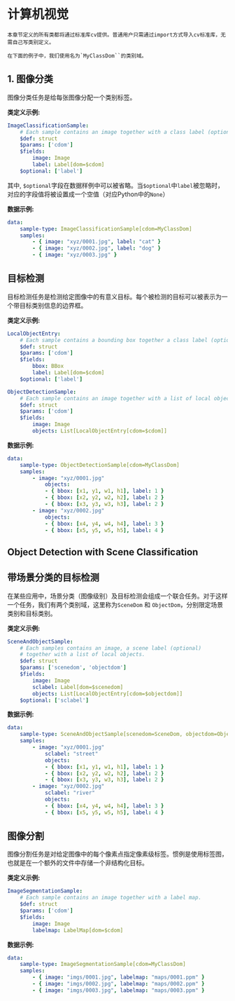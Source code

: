 # 计算机视觉 

```{note}
本章节定义的所有类都将通过标准库cv提供。普通用户只需通过import方式导入cv标准库，无需自己写类别定义。

在下面的例子中，我们使用名为`MyClassDom``的类别域。
```

## 1. 图像分类

图像分类任务是给每张图像分配一个类别标签。

**类定义示例:**

```yaml
ImageClassificationSample:
    # Each sample contains an image together with a class label (optional).
    $def: struct
    $params: ['cdom'] 
    $fields:
        image: Image
        label: Label[dom=$cdom]
    $optional: ['label']
```

其中, ``$optional``字段在数据样例中可以被省略。当``$optional``中``label``被忽略时，对应的字段值将被设置成一个空值（对应Python中的``None``）

**数据示例:**

```yaml
data:
    sample-type: ImageClassificationSample[cdom=MyClassDom]
    samples:
        - { image: "xyz/0001.jpg", label: "cat" }
        - { image: "xyz/0002.jpg", label: "dog" }
        - { image: "xyz/0003.jpg" }
```

## 目标检测


目标检测任务是检测给定图像中的有意义目标。每个被检测的目标可以被表示为一个带目标类别信息的边界框。

**类定义示例:**

```yaml
LocalObjectEntry:
    # Each sample contains a bounding box together a class label (optional).
    $def: struct
    $params: ['cdom']
    $fields:
        bbox: BBox
        label: Label[dom=$cdom]
    $optional: ['label']

ObjectDetectionSample:
    # Each sample contains an image together with a list of local objects.
    $def: struct
    $params: ['cdom']
    $fields:
        image: Image
        objects: List[LocalObjectEntry[cdom=$cdom]]
```

**数据示例:**

```yaml
data:
    sample-type: ObjectDetectionSample[cdom=MyClassDom]
    samples:
        - image: "xyz/0001.jpg"
            objects: 
            - { bbox: [x1, y1, w1, h1], label: 1 }
            - { bbox: [x2, y2, w2, h2], label: 2 }
            - { bbox: [x3, y3, w3, h3], label: 2 }
        - image: "xyz/0002.jpg"
            objects: 
            - { bbox: [x4, y4, w4, h4], label: 3 }
            - { bbox: [x5, y5, w5, h5], label: 4 }
```


## Object Detection with Scene Classification
## 带场景分类的目标检测

在某些应用中，场景分类（图像级别）及目标检测会组成一个联合任务。对于这样一个任务，我们有两个类别域，这里称为``SceneDom`` 和 ``ObjectDom``，分别限定场景类别和目标类别。

**类定义示例:**

```yaml
SceneAndObjectSample:
    # Each samples contains an image, a scene label (optional)
    # together with a list of local objects.
    $def: struct
    $params: ['scenedom', 'objectdom']
    $fields:
        image: Image 
        sclabel: Label[dom=$scenedom]
        objects: List[LocalObjectEntry[cdom=$objectdom]]
    $optional: ['sclabel']
```

**数据示例:**

```yaml
data:
    sample-type: SceneAndObjectSample[scenedom=SceneDom, objectdom=ObjectDom]
    samples:
        - image: "xyz/0001.jpg"
            sclabel: "street"
            objects: 
            - { bbox: [x1, y1, w1, h1], label: 1 }
            - { bbox: [x2, y2, w2, h2], label: 2 }
            - { bbox: [x3, y3, w3, h3], label: 2 }
        - image: "xyz/0002.jpg"
            sclabel: "river"
            objects: 
            - { bbox: [x4, y4, w4, h4], label: 3 }
            - { bbox: [x5, y5, w5, h5], label: 4 }
```

## 图像分割

图像分割任务是对给定图像中的每个像素点指定像素级标签。惯例是使用标签图，也就是在一个额外的文件中存储一个非结构化目标。

**类定义示例:**

```yaml
ImageSegmentationSample:
    # Each sample contains an image together with a label map.
    $def: struct
    $params: ['cdom']
    $fields:
        image: Image
        labelmap: LabelMap[dom=$cdom]
```
        
**数据示例:**

```yaml
data:
    sample-type: ImageSegmentationSample[cdom=MyClassDom]
    samples:
        - { image: "imgs/0001.jpg", labelmap: "maps/0001.ppm" }
        - { image: "imgs/0002.jpg", labelmap: "maps/0002.ppm" }
        - { image: "imgs/0003.jpg", labelmap: "maps/0003.ppm" }
```